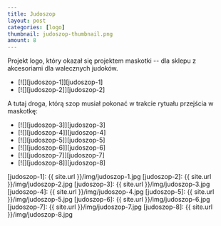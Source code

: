 ```yaml
---
title: Judoszop
layout: post
categories: [logo]
thumbnail: judoszop-thumbnail.png
amount: 8
---
```


Projekt logo, który okazał się projektem maskotki -- dla sklepu z akcesoriami dla walecznych judoków.

* [![][judoszop-1]][judoszop-1]
* [![][judoszop-2]][judoszop-2]

A tutaj droga, którą szop musiał pokonać w trakcie rytuału przejścia w maskotkę:

* [![][judoszop-3]][judoszop-3]
* [![][judoszop-4]][judoszop-4]
* [![][judoszop-5]][judoszop-5]
* [![][judoszop-6]][judoszop-6]
* [![][judoszop-7]][judoszop-7]
* [![][judoszop-8]][judoszop-8]

[judoszop-1]: {{ site.url }}/img/judoszop-1.jpg
[judoszop-2]: {{ site.url }}/img/judoszop-2.jpg
[judoszop-3]: {{ site.url }}/img/judoszop-3.jpg
[judoszop-4]: {{ site.url }}/img/judoszop-4.jpg
[judoszop-5]: {{ site.url }}/img/judoszop-5.jpg
[judoszop-6]: {{ site.url }}/img/judoszop-6.jpg
[judoszop-7]: {{ site.url }}/img/judoszop-7.jpg
[judoszop-8]: {{ site.url }}/img/judoszop-8.jpg